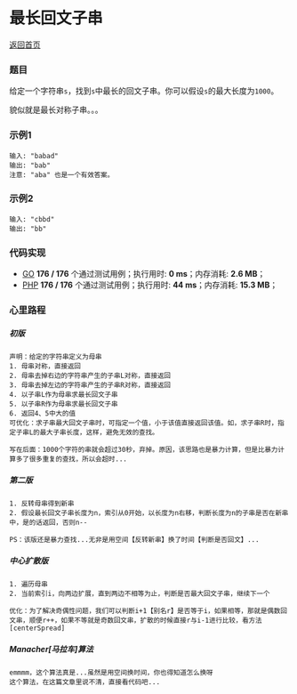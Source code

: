 # 最长回文子串
[返回首页](../../../README.md)

### 题目
给定一个字符串`s`，找到`s`中最长的回文子串。你可以假设`s`的最大长度为`1000`。

貌似就是最长对称子串。。。

### 示例1
```
输入: "babad"
输出: "bab"
注意: "aba" 也是一个有效答案。
```

### 示例2
```
输入: "cbbd"
输出: "bb"
```

### 代码实现
- [GO](../../../golang/lc00001-lc00100/lc00005/longest-palindromic-substring.go) **176 / 176** 个通过测试用例；执行用时: **0 ms**；内存消耗: **2.6 MB**；
- [PHP](../../../php/lc00001-lc00100/lc00005/LongestPalindromicSubstring.php) **176 / 176** 个通过测试用例；执行用时: **44 ms**；内存消耗: **15.3 MB**；


### 心里路程

##### 初版
```
声明：给定的字符串定义为母串
1. 母串对称，直接返回
2. 母串去掉右边的字符串产生的子串L对称，直接返回
3. 母串去掉左边的字符串产生的子串R对称，直接返回
4. 以子串L作为母串求最长回文子串
5. 以子串R作为母串求最长回文子串
6. 返回4、5中大的值
可优化：求子串最大回文子串时，可指定一个值，小于该值直接返回该值。如，求子串R时，指定子串L的最大子串长度，这样，避免无效的查找。

写在后面：1000个字符的串就会超过30秒，弃掉。原因，该思路也是暴力计算，但是比暴力计算多了很多重复的查找，所以会超时...
```

##### 第二版
```
1. 反转母串得到新串
2. 假设最长回文子串长度为n，索引从0开始，以长度为n右移，判断长度为n的子串是否在新串中，是的话返回，否则n--

PS：该版还是暴力查找...无非是用空间【反转新串】换了时间【判断是否回文】...
```

##### 中心扩散版
```
1. 遍历母串
2. 当前索引i，向两边扩展，直到两边不相等为止，判断是否最大回文子串，继续下一个

优化：为了解决奇偶性问题，我们可以判断i+1【别名r】是否等于i，如果相等，那就是偶数回文串，顺便r++，如果不等就是奇数回文串，扩散的时候直接r与i-1进行比较，看方法[centerSpread]
```

##### Manacher[马拉车]算法
```
emmmm，这个算法真是...虽然是用空间换时间，你也得知道怎么换呀
这个算法，在这篇文章里说不清，直接看代码吧...
```
